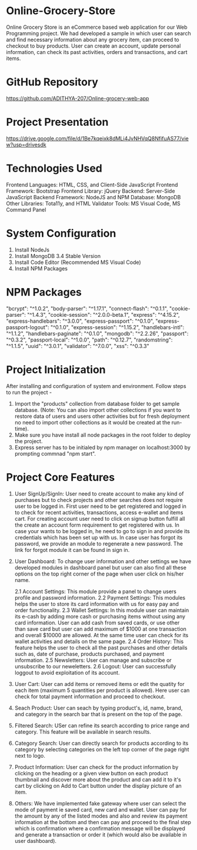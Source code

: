 # Online-Grocery-Store
Online Grocery Store is an eCommerce based web application for our Web Programming project. We had developed a sample in which user can search and find necessary information about any grocery item, can proceed to checkout to buy products. User can create an account, update personal information, can check its past activities, orders and transactions, and cart items.

# GitHub Repository
https://github.com/ADITHYA-207/Online-grocery-web-app

# Project Presentation
https://drive.google.com/file/d/1Be7kqeixk8dMLi4JvNHVqQ8NfifuAS77/view?usp=drivesdk

# Technologies Used
Frontend Languages: HTML, CSS, and Client-Side JavaScript
Frontend Framework: Bootstrap
Frontend Library: jQuery
Backend: Server-Side JavaScript
Backend Framework: NodeJS and NPM
Database: MongoDB
Other Libraries: Tota11y, and HTML Validator
Tools: MS Visual Code, MS Command Panel

# System Configuration
1. Install NodeJs 
2. Install MongoDB 3.4 Stable Version
3. Install Code Editor (Recommended MS Visual Code)
4. Install NPM Packages

# NPM Packages
"bcrypt": "^1.0.2",
"body-parser": "^1.17.1",
"connect-flash": "^0.1.1",
"cookie-parser": "^1.4.3",
"cookie-session": "^2.0.0-beta.1",
"express": "^4.15.2",
"express-handlebars": "^3.0.0",
"express-passport": "^0.1.0",
"express-passport-logout": "^0.1.0",
"express-session": "^1.15.2",
"handlebars-intl": "^1.1.2",
"handlebars-paginate": "^0.1.0",
"mongodb": "^2.2.26",
"passport": "^0.3.2",
"passport-local": "^1.0.0",
"path": "^0.12.7",
"randomstring": "^1.1.5",
"uuid": "^3.0.1",
"validator": "^7.0.0",
"xss": "^0.3.3"

# Project Initialization
After installing and configuration of system and environment. Follow steps to run the project - 
1. Import the "products" collection from database folder to get sample database. (Note: You can also import other collections if you  want to restore data of users and users other activities but for fresh deployment no need to import other collections as it would be created at the run-time).
2. Make sure you have install all node packages in the root folder to deploy the project.
3. Express server has to be initialed by npm manager on localhost:3000 by prompting commnad "npm start".

# Project Core Features
1. User SignUp/SignIn: User need to create account to make any kind of purchases but to check projects and other searches does not require user to be logged in. First user need to be get registered and logged in to check for recent activities, transactions, access e-wallet and items cart. For creating account user need to click on signup button fulfill all the create an account form requirement to get registered with us. In case your wants to be logged in, he need to go to sign in and provide its credentials which has been set up with us. In case user has forgot its password, we provide an module to regenerate a new password. The link for forgot module it can be found in sign in.

2. User Dashboard: To change user information and other settings we have developed modules in dashboard panel but user can also find all these options on the top right corner of the page when user click on his/her name.

	2.1 Account Settings: This module provide a panel to change users profile and password information.
	2.2 Payment Settings: This modules helps the user to store its card information with us for easy pay and order functionality.
	2.3 Wallet Settings: In this module user can maintain its e-cash by adding more cash or purchasing items without using any card information. User can add cash from saved cards, or use other than save card but user can add maximum of $1000 at one transaction and overall $10000 are allowed. At the same time user can check for its wallet activities and details on the same page.
	2.4 Order History: This feature helps the user to check all the past purchases and other details such as, date of purchase, products purchased, and  payment information.
	2.5 Newsletters: User can manage and subscribe or unsubscribe to our neweletters.
	2.6 Logout: User can successfully loggout to avoid exploitation of its account.

3. User Cart: User can add items or removed items or edit the quatity for each item (maximum 5 quantities per product is allowed). Here user can check for total payment information and proceed to checkout. 

4. Seach Product: User can seach by typing product's, id, name, brand, and category in the search bar that is present on the top of the page.

5. Filtered Search: USer can refine its search according to price range and category. This feature will be available in search results.

6. Category Search: User can directly search for products according to its category by selecting categories on the left top corner of the page right next to logo.

7. Product Information: User can check for the product information by clicking on the heading or a given view button on each product thumbnail and discover more about the product and can add it to it's cart by clicking on Add to Cart button under the display picture of an item.

8. Others: We have implemented fake gateway where user can select the mode of payment ie saved card, new card and wallet. User can pay for the amount by any of the listed modes and also and review its payment information at the bottom and then can pay and proceed to the final step which is confirmation where a confirmation message will be displayed and generate a transaction or order it (which would also be available in user dashboard).
